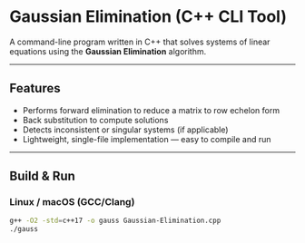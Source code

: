 # Gaussian Elimination (C++ CLI Tool)

A command-line program written in C++ that solves systems of linear equations using the **Gaussian Elimination** algorithm.

---

## Features
- Performs forward elimination to reduce a matrix to row echelon form
- Back substitution to compute solutions
- Detects inconsistent or singular systems (if applicable)
- Lightweight, single-file implementation — easy to compile and run

---

## Build & Run

### Linux / macOS (GCC/Clang)
```bash
g++ -O2 -std=c++17 -o gauss Gaussian-Elimination.cpp
./gauss
